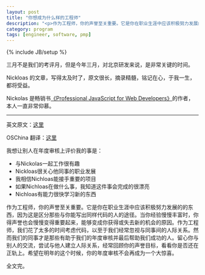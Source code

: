 ```yaml
---
layout: post
title: "你想成为什么样的工程师"
description: "<p>作为工程师，你的声誉至关重要。它是你在职业生涯中应该积极努力发展的的东西，因为这是区分那些与你能写出同样代码的人的途径。当你经验慢慢丰富时，你得声誉也会慢慢变得重要起来，能够变成你获得或失去新的机会的原因。</p><p>作为工程师，我们花了太多的时间考虑代码，以至于我们经常忽视与同事间的人际关系。然而我们的同事才是那些有助于我们的年度审核并最后帮助我们成功的人。留心你与别人的交流，尝试与他人建立人际关系，经常回顾你的声誉目标，看看你是否还在正轨上。希望在明年的这个时候，你的年度审核不会再成为一个大惊喜。</p>"
category: program
tags: [engineer, software, pmp]
---
```

{% include JB/setup %}

三月不是我们的考评月，但是今年三月，对北京研发来说，是非常关键的时间。

Nickloas 的文章，写得太及时了，原文很长，摘录精髓，铭记在心，于我一生，都将受益。

Nickolas 是畅销书[《Professional JavaScript for Web Developers》](http://www.amazon.com/Professional-JavaScript-Developers-Nicholas-Zakas/dp/1118026691/)的作者，本人一直非常仰慕。

----

英文原文：[这里](http://www.nczonline.net/blog/2013/02/26/what-kind-of-a-software-engineer-do-you-want-to-be-known-as/)

OSChina 翻译：[这里](http://my.oschina.net/hmj/blog/111467)

我想让别人在年度审核上评价我的事是：

* 与Nickolas一起工作很有趣
* Nickloas很关心他同事的职业发展
* 我相信Nichloas能接手重要的项目
* 如果Nichloas在做什么事，我知道这件事会完成的很漂亮
* Nichloas有能力很快学习新的东西

作为工程师，你的声誉至关重要。它是你在职业生涯中应该积极努力发展的的东西，因为这是区分那些与你能写出同样代码的人的途径。当你经验慢慢丰富时，你得声誉也会慢慢变得重要起来，能够变成你获得或失去新的机会的原因。作为工程师，我们花了太多的时间考虑代码，以至于我们经常忽视与同事间的人际关系。然而我们的同事才是那些有助于我们的年度审核并最后帮助我们成功的人。留心你与别人的交流，尝试与他人建立人际关系，经常回顾你的声誉目标，看看你是否还在正轨上。希望在明年的这个时候，你的年度审核不会再成为一个大惊喜。

全文完。
